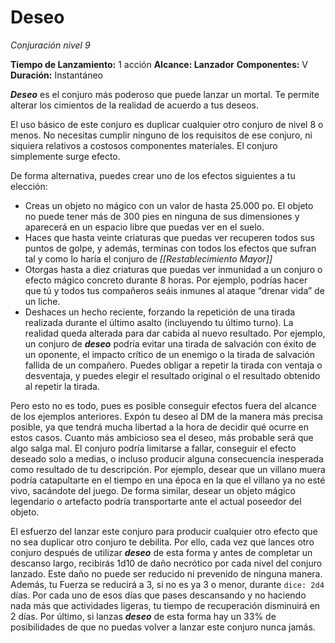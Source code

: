 # Deseo
_Conjuración nivel 9_

**Tiempo de Lanzamiento:** 1 acción
**Alcance: Lanzador**
**Componentes:** V
**Duración:** Instantáneo

***Deseo*** es el conjuro más poderoso que puede lanzar un mortal. Te permite alterar los cimientos de la realidad de acuerdo a tus deseos.

El uso básico de este conjuro es duplicar cualquier otro conjuro de nivel 8 o menos. No necesitas cumplir ninguno de los requisitos de ese conjuro, ni siquiera relativos a costosos componentes materiales. El conjuro simplemente surge efecto.

De forma alternativa, puedes crear uno de los efectos siguientes a tu elección:
- Creas un objeto no mágico con un valor de hasta 25.000 po. El objeto no puede tener más de 300 pies en ninguna de sus dimensiones y aparecerá en un espacio libre que puedas ver en el suelo.
- Haces que hasta veinte criaturas que puedas ver recuperen todos sus puntos de golpe, y además, terminas con todos los efectos que sufran tal y como lo haría el conjuro de _[[Restablecimiento Mayor]]_
- Otorgas hasta a diez criaturas que puedas ver inmunidad a un conjuro o efecto mágico concreto durante 8 horas. Por ejemplo, podrías hacer que tú y todos tus compañeros seáis inmunes al ataque “drenar vida” de un liche.
- Deshaces un hecho reciente, forzando la repetición de una tirada realizada durante el último asalto (incluyendo tu último turno). La realidad queda alterada para dar cabida al nuevo resultado. Por ejemplo, un conjuro de ***deseo*** podría evitar una tirada de salvación con éxito de un oponente, el impacto crítico de un enemigo o la tirada de salvación fallida de un compañero. Puedes obligar a repetir la tirada con ventaja o desventaja, y puedes elegir el resultado original o el resultado obtenido al repetir la tirada.

Pero esto no es todo, pues es posible conseguir efectos fuera del alcance de los ejemplos anteriores. Expón tu deseo al DM de la manera más precisa posible, ya que tendrá mucha libertad a la hora de decidir qué ocurre en estos casos. Cuanto más ambicioso sea el deseo, más probable será que algo salga mal. El conjuro podría limitarse a fallar, conseguir el efecto deseado solo a medias, o incluso producir alguna consecuencia inesperada como resultado de tu descripción. Por ejemplo, desear que un villano muera podría catapultarte en el tiempo en una época en la que el villano ya no esté vivo, sacándote del juego. De forma similar, desear un objeto mágico legendario o artefacto podría transportarte ante el actual poseedor del objeto.

El esfuerzo del lanzar este conjuro para producir cualquier otro efecto que no sea duplicar otro conjuro te debilita. Por ello, cada vez que lances otro conjuro después de utilizar ***deseo*** de esta forma y antes de completar un descanso largo, recibirás 1d10 de daño necrótico por cada nivel del conjuro lanzado. Este daño no puede ser reducido ni prevenido de ninguna manera. Además, tu Fuerza se reducirá a 3, si no es ya 3 o menor, durante `dice: 2d4` días. Por cada uno de esos días que pases descansando y no haciendo nada más que actividades ligeras, tu tiempo de recuperación disminuirá en 2 días. Por último, si lanzas ***deseo*** de esta forma hay un 33% de posibilidades de que no puedas volver a lanzar este conjuro nunca jamás.